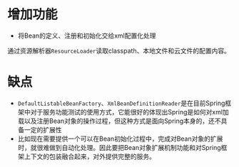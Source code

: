 # 增加功能
- 将Bean的定义、注册和初始化交给xml配置化处理

通过资源解析器`ResourceLoader`读取classpath、本地文件和云文件的配置内容。

# 缺点
- `DefaultListableBeanFactory`、`XmlBeanDefinitionReader`是在目前Spring框架中对于服务功能测试的使用方式，它能很好的体现出Spring是如何对xml加载以及注册Bean对象的操作过程，但这种方式是面向Spring本身的，还不具备一定的扩展性
- 比如现在需要提供一个可以在Bean初始化过程中，完成对Bean对象的扩展时，就很难做到自动化处理。因此要把Bean对象扩展机制功能和对Spring框架上下文的包装融合起来，对外提供完整的服务。

